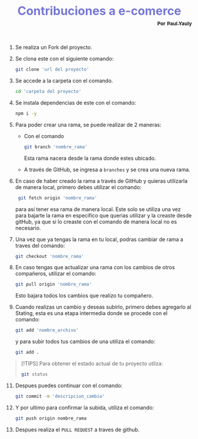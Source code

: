 <h1 align="center" style='margin: 0; font-size: 2rem; text-align: center; color: #7776d6;'>Contribuciones a e-comerce</h1>
<div  align="right" style='margin: 0; font-size: 1rem; text-align: right;'>
    <sub><b>Por</b></sub>
    <a href="https://github.com/YaulPauly" target="_blank" rel="noopener" >
        <sub><b>Paul Yauly</b></sub>
    </a>
</div>
<br />
<br />


1. Se realiza un Fork del proyecto.

2. Se clona este con el siguiente comando:
    ```bash 
    git clone 'url del proyecto'
    ```

3. Se accede a la carpeta con el comando.
    ```bash
    cd 'carpeta del proyecto'
    ```
4. Se instala dependencias de este con el comando:

    ```bash
    npm i -y
    ```

5. Para poder crear una rama, se puede realizar de 2 maneras:
	* Con el comando 
        ```bash
        git branch 'nombre_rama'
        ```
        Esta rama nacera desde la rama donde estes ubicado.

	* A través de GitHub, se ingresa a `branches` y se crea una nueva rama.

6. En caso de haber creado la rama a través de GitHub y quieras utilizarla de manera local, primero debes utilizar el comando:
    ```bash
     git fetch origin 'nombre_rama'
     ```
     para así tener esa rama de manera local. Este solo se utiliza una vez para bajarte la rama en especifico que querias utilizar y la creaste desde gitHub, ya que si lo creaste con el comando de manera local no es necesario.

7. Una vez que ya tengas la rama en tu local, podras cambiar de rama a traves del comando:
    ```bash
    git checkout 'nombre_rama'
    ````
8. En caso tengas que actualizar una rama con los cambios de otros compañeros, utilizar el comando: 
    ```bash
    git pull origin 'nombre_rama'
    ```` 
    Esto bajara todos los cambios que realizo tu compañero.

9. Cuando realizas un cambio y deseas subirlo, primero debes agregarlo al Stating, esta es una etapa intermedia donde se procede con el comando:
    ```bash
    git add 'nombre_archivo'
    ```
    y para subir todos tus cambios de una utiliza el comando:
    ```bash
    git add .
    ````

> [!TIPS]
> Para obtener el estado actual de tu proyecto utilza:
> ```bash
> git status
> ```

11. Despues puedes continuar con el comando:
    ```bash
    git commit -m 'descripcion_cambio'
    ```

12. Y por ultimo para confirmar la subida, utiliza el comando:
    ```bash
    git push origin nombre_rama
    ```

13. Despues realiza el `PULL REQUEST` a traves de github. 